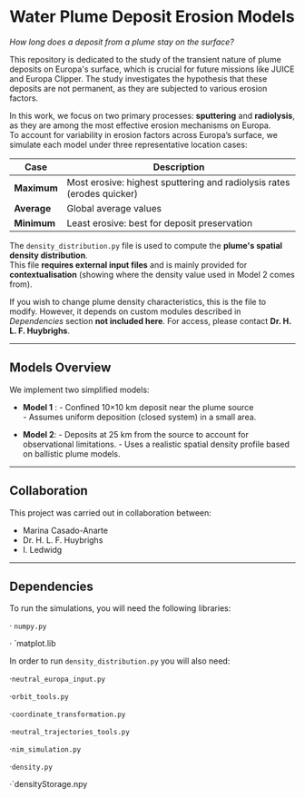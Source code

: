 # Water Plume Deposit Erosion Models 

*How long does a deposit from a plume stay on the surface?*

This repository is dedicated to the study of the transient nature of plume deposits on Europa's surface, which is crucial for future missions like JUICE and Europa Clipper. The study investigates the hypothesis that these deposits are not permanent, as they are subjected to various erosion factors.

In this work, we focus on two primary processes: **sputtering** and **radiolysis**, as they are among the most effective erosion mechanisms on Europa.  
To account for variability in erosion factors across Europa’s surface, we simulate each model under three representative location cases:

| Case         | Description                                                              
|--------------|-----------------------------------------------------------------------------------------|
| **Maximum**  | Most erosive: highest sputtering and radiolysis rates  (erodes quicker)                 | 
| **Average**  | Global average values                                                                   | 
| **Minimum**  | Least erosive: best for deposit preservation                                            |



The `density_distribution.py` file is used to compute the **plume's spatial density distribution**.  
This file **requires external input files** and is mainly provided for **contextualisation** (showing where the density value used in Model 2 comes from).

If you wish to change plume density characteristics, this is the file to modify. However, it depends on custom modules described in _Dependencies_ section  **not included here**. For access, please contact **Dr. H. L. F. Huybrighs**.


---
##  Models Overview

We implement two simplified models:

- **Model 1** :
      - Confined 10×10 km deposit near the plume source  
      - Assumes uniform deposition (closed system) in a small area.

- **Model 2**:
      - Deposits at 25 km from the source to account for observational limitations.
      - Uses a realistic spatial density profile based on ballistic plume models. 

---
## Collaboration

This project was carried out in collaboration between: 

- Marina Casado-Anarte
- Dr. H. L. F. Huybrighs
- I. Ledwidg 

---

## Dependencies

To run the simulations, you will need the following libraries:

· `numpy.py`

· `matplot.lib

In order to run `density_distribution.py` you will also need: 

·`neutral_europa_input.py`

·`orbit_tools.py`

·`coordinate_transformation.py`

·`neutral_trajectories_tools.py`

·`nim_simulation.py`

·`density.py`

·`densityStorage.npy






